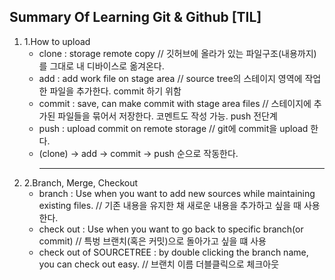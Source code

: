 ## Summary Of Learning Git & Github [TIL]

1. 1.How to upload
     + clone : storage remote copy // 깃허브에 올라가 있는 파일구조(내용까지)를 그대로 내 디바이스로 옮겨온다.
     + add : add work file on stage area  // source tree의 스테이지 영역에 작업한 파일을 추가한다. commit 하기 위함
     + commit : save, can make commit with stage area files  //  스테이지에 추가된 파일들을 묶어서 저장한다. 코멘트도 작성 가능. push 전단계 
     + push : upload commit on remote storage  // git에 commit을 upload 한다. 
     -  (clone) -> add -> commit -> push 순으로 작동한다.  <hr/>
2. 2.Branch, Merge, Checkout
     + branch : Use when you want to add new sources while maintaining existing files. // 기존 내용을 유지한 채 새로운 내용을 추가하고 싶을 때 사용한다.
     + check out : Use when you want to go back to specific branch(or commit) // 특벙 브랜치(혹은 커밋)으로 돌아가고 싶을 떄 사용
     + check out of SOURCETREE : by double clicking the branch name, you can check out easy. // 브랜치 이름 더블클릭으로 체크아웃
     